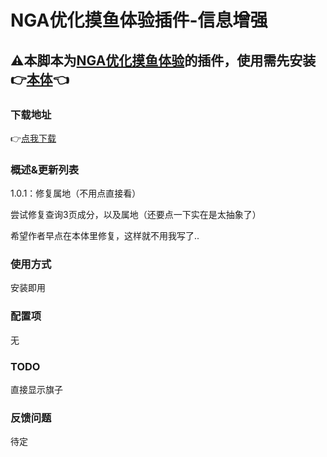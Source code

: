 # NGA优化摸鱼体验插件-信息增强

## ⚠本脚本为[NGA优化摸鱼体验](https://greasyfork.org/zh-CN/scripts/393991-nga%E4%BC%98%E5%8C%96%E6%91%B8%E9%B1%BC%E4%BD%93%E9%AA%8C)的插件，使用需先安装👉[本体](https://greasyfork.org/zh-CN/scripts/393991-nga%E4%BC%98%E5%8C%96%E6%91%B8%E9%B1%BC%E4%BD%93%E9%AA%8C)👈

### 下载地址

👉[点我下载](https://greasyfork.org/zh-CN/scripts/489936)

### 概述&更新列表

1.0.1：修复属地（不用点直接看）

尝试修复查询3页成分，以及属地（还要点一下实在是太抽象了）

希望作者早点在本体里修复，这样就不用我写了..

### 使用方式

安装即用

### 配置项

无

### TODO

直接显示旗子

### 反馈问题

待定